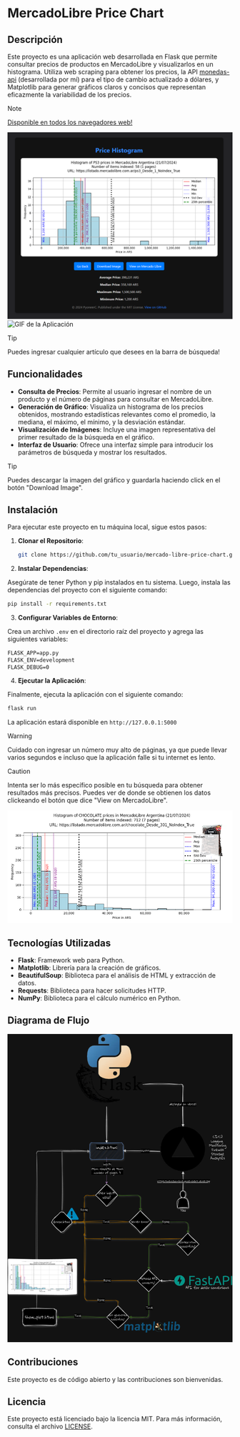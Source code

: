 # MercadoLibre Price Chart

## Descripción

Este proyecto es una aplicación web desarrollada en Flask que permite consultar precios de productos en MercadoLibre y visualizarlos en un histograma. Utiliza web scraping para obtener los precios, la API [monedas-api](https://github.com/pyoneerC/monedas-api) (desarrollada por mí) para el tipo de cambio actualizado a dólares, y Matplotlib para generar gráficos claros y concisos que representan eficazmente la variabilidad de los precios.

> [!NOTE]
> [Disponible en todos los navegadores web!](mercado-libre-price-chart.vercel.app)

![Imagen de la Aplicación](media/price_histogram.png)
![GIF de la Aplicación](media/demonstration.gif)

> [!TIP]
> Puedes ingresar cualquier artículo que desees en la barra de búsqueda!

## Funcionalidades

- **Consulta de Precios**: Permite al usuario ingresar el nombre de un producto y el número de páginas para consultar en MercadoLibre.
- **Generación de Gráfico**: Visualiza un histograma de los precios obtenidos, mostrando estadísticas relevantes como el promedio, la mediana, el máximo, el mínimo, y la desviación estándar.
- **Visualización de Imágenes**: Incluye una imagen representativa del primer resultado de la búsqueda en el gráfico.
- **Interfaz de Usuario**: Ofrece una interfaz simple para introducir los parámetros de búsqueda y mostrar los resultados.

> [!TIP]
> Puedes descargar la imagen del gráfico y guardarla haciendo click en el botón "Download Image".

## Instalación

Para ejecutar este proyecto en tu máquina local, sigue estos pasos:

1. **Clonar el Repositorio**:
   ```bash
   git clone https://github.com/tu_usuario/mercado-libre-price-chart.git
    ```
   
2. **Instalar Dependencias**:

Asegúrate de tener Python y pip instalados en tu sistema. Luego, instala las dependencias del proyecto con el siguiente comando:
   ```bash
   pip install -r requirements.txt
   ```

3. **Configurar Variables de Entorno**:

Crea un archivo `.env` en el directorio raíz del proyecto y agrega las siguientes variables:
   ```env
   FLASK_APP=app.py
   FLASK_ENV=development
   FLASK_DEBUG=0
   ```

4. **Ejecutar la Aplicación**:

Finalmente, ejecuta la aplicación con el siguiente comando:
   ```bash
   flask run
   ```

La aplicación estará disponible en `http://127.0.0.1:5000`

> [!WARNING]
> Cuidado con ingresar un número muy alto de páginas, ya que puede llevar varios segundos e incluso que la aplicación falle si tu internet es lento.


> [!CAUTION]
> Intenta ser lo más específico posible en tu búsqueda para obtener resultados más precisos. Puedes ver de donde se obtienen los datos clickeando el botón que dice "View on MercadoLibre".


![Histograma de Precios](media/chocolate_histogram.png)

## Tecnologías Utilizadas

- **Flask**: Framework web para Python.
- **Matplotlib**: Librería para la creación de gráficos.
- **BeautifulSoup**: Biblioteca para el análisis de HTML y extracción de datos.
- **Requests**: Biblioteca para hacer solicitudes HTTP.
- **NumPy**: Biblioteca para el cálculo numérico en Python.

## Diagrama de Flujo

![Diagrama de Flujo](media/diagrama.png)

## Contribuciones

Este proyecto es de código abierto y las contribuciones son bienvenidas. 

## Licencia

Este proyecto está licenciado bajo la licencia MIT. Para más información, consulta el archivo [LICENSE](LICENSE).